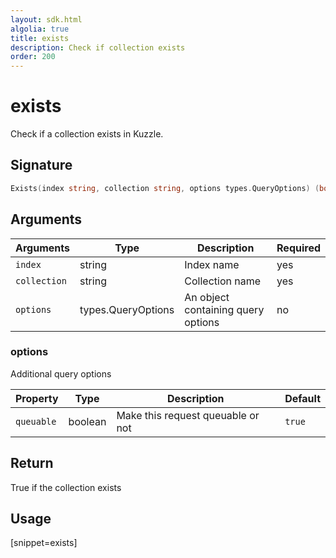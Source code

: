 ```yaml
---
layout: sdk.html
algolia: true
title: exists
description: Check if collection exists
order: 200
---
```


# exists

Check if a collection exists in Kuzzle.

## Signature

```go
Exists(index string, collection string, options types.QueryOptions) (bool, error)
```

## Arguments

| Arguments    | Type    | Description | Required
|--------------|---------|-------------|----------
| ``index`` | string | Index name    | yes  |
| ``collection`` | string | Collection name    | yes  |
| ``options`` | types.QueryOptions | An object containing query options    | no  |

### **options**

Additional query options

| Property   | Type    | Description                       | Default |
| ---------- | ------- | --------------------------------- | ------- |
| `queuable` | boolean | Make this request queuable or not | `true`  |

## Return

True if the collection exists

## Usage

[snippet=exists]
